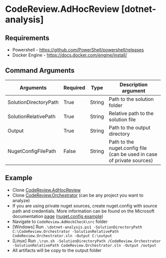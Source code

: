 # CodeReview.AdHocReview [dotnet-analysis]

## Requirements

- Powershell - https://github.com/PowerShell/powershell/releases
- Docker Engine - https://docs.docker.com/engine/install/

## Command Arguments

| Arguments             | Required | Type   | Description argument                                                   |
|-----------------------|----------|--------|------------------------------------------------------------------------|
| SolutionDirectoryPath | True     | String | Path to the solution folder                                            |
| SolutionRelativePath  | True     | String | Relative path to the solution file                                     |
| Output                | True     | String | Path to the output directory                                           |
| NugetConfigFilePath   | False    | String | Path to the nuget.config file (can be used in case of private sources) |

## Example

- Clone [CodeReview.AdHocReview](https://github.com/GodelTech/CodeReview.AdHocReview)
- Clone [CodeReview.Orchestrator](https://github.com/GodelTech/CodeReview.Orchestrator) (can be any project you want to analyze)
- If you are using private nuget sources, create nuget.config with source path and credentials. More information can be found on the Microsoft documentation [page](https://learn.microsoft.com/en-us/nuget/reference/nuget-config-file) ([nuget.config example](../documents/nuget.config))
- Navigate to `CodeReview.AdHockCheck\src` folder
- [Windows] Run `.\dotnet-analysis.ps1 -SolutionDirectoryPath C:\CodeReview.Orchestrator -SolutionRelativePath CodeReview.Orchestrator.sln -Output C:\output`
- [Linux] Run `.\run.sh -SolutionDirectoryPath /CodeReview.Orchestrator -SolutionRelativePath CodeReview.Orchestrator.sln -Output /output`
- All artifacts will be copy to the output folder 